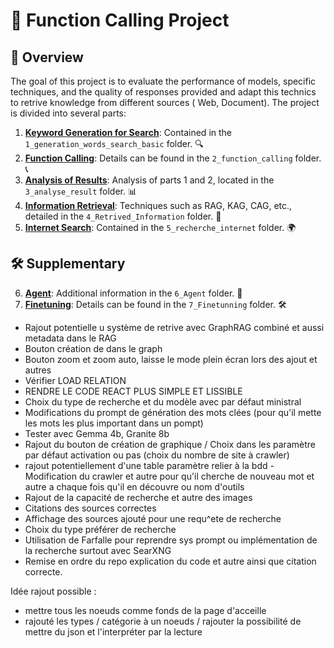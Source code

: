 # 🚀 Function Calling Project

## 🌟 Overview
The goal of this project is to evaluate the performance of models, specific techniques, and the quality of responses provided and adapt this technics to retrive knowledge from different sources ( Web, Document). The project is divided into several parts:

1. **[Keyword Generation for Search](1_generation_words_search_basic/1_generation_words_search_basic.md)**: Contained in the `1_generation_words_search_basic` folder. 🔍
2. **[Function Calling](2_function_calling/2_Function_calling.md)**: Details can be found in the `2_function_calling` folder. 📞
3. **[Analysis of Results](3_analyse_result/3_analyse_result.md)**: Analysis of parts 1 and 2, located in the `3_analyse_result` folder. 📊
4. **[Information Retrieval](4_Retrived_Information/4_Retrived_Information.md)**: Techniques such as RAG, KAG, CAG, etc., detailed in the `4_Retrived_Information` folder. 🔄
5. **[Internet Search](5_recherche_internet/5_recherche_internet.md)**: Contained in the `5_recherche_internet` folder. 🌍

## 🛠️ Supplementary

6. **[Agent](6_Agent/6_Agent.md)**: Additional information in the `6_Agent` folder. 🤖
7. **[Finetuning](7_Finetunning/7_Finetunning.md)**: Details can be found in the `7_Finetunning` folder. 🛠️


- Rajout potentielle u système de retrive avec GraphRAG combiné et aussi metadata dans le RAG 
- Bouton création de dans le graph 
- Bouton zoom et zoom auto, laisse le mode plein écran lors des ajout et autres 
- Vérifier LOAD RELATION 
- RENDRE LE CODE REACT PLUS SIMPLE ET LISSIBLE 
- Choix du type de recherche et du modèle avec par défaut ministral 
- Modifications du prompt de génération des mots clées (pour qu'il mette les mots les plus important dans un pompt)
- Tester avec Gemma 4b, Granite 8b
- Rajout du bouton de création de graphique / Choix dans les paramètre par défaut activation ou pas (choix du nombre de site à crawler)
- rajout potentiellement d'une table paramètre relier à la bdd 
-Modification du crawler et autre pour qu'il cherche de nouveau mot et autre a chaque fois qu'il en découvre ou nom d'outils 
- Rajout de la capacité de recherche et autre des images 
- Citations des sources correctes 
- Affichage des sources ajouté pour une requ^ete de recherche
- Choix du type préférer de recherche 
- Utilisation de Farfalle pour reprendre sys prompt ou implémentation de la recherche surtout avec SearXNG
- Remise en ordre du repo explication du code et autre ainsi que citation correcte. 

Idée rajout possible : 
- mettre tous les noeuds comme fonds de la page d'acceille
- rajouté les types / catégorie à un noeuds / rajouter la possibilité de mettre du json et l'interpréter par la lecture
